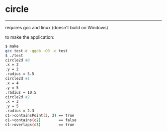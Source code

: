 # circle

---

requires gcc and linux (doesn't build on Windows)

to make the application:

```sh
$ make
gcc test.c -ggdb -O0 -o test
$ ./test
circle2d #0
.x = 2
.y = 2
.radius = 5.5
circle2d #1
.x = 4
.y = 5
.radius = 10.5
circle2d #2
.x = 3
.y = 5
.radius = 2.3
c1->containsPoint(3, 3) == true
c1->contains(c2)        == false
c1->overlaps(c3)        == true
```